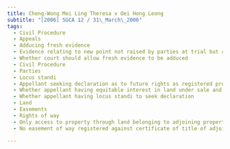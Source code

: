 ```yaml
---
title: Cheng-Wong Mei Ling Theresa v Oei Hong Leong 
subtitle: "[2006] SGCA 12 / 31\_March\_2006"
tags:
  - Civil Procedure
  - Appeals
  - Adducing fresh evidence
  - Evidence relating to new point not raised by parties at trial but considered by judge in grounds of decision
  - Whether court should allow fresh evidence to be adduced
  - Civil Procedure
  - Parties
  - Locus standi
  - Appellant seeking declaration as to future rights as registered proprietor of land pursuant to sale and purchase agreement
  - Whether appellant having equitable interest in land under sale and purchase agreement
  - Whether appellant having locus standi to seek declaration
  - Land
  - Easements
  - Rights of way
  - Only access to property through land belonging to adjoining property
  - No easement of way registered against certificate of title of adjoining property

---
```


